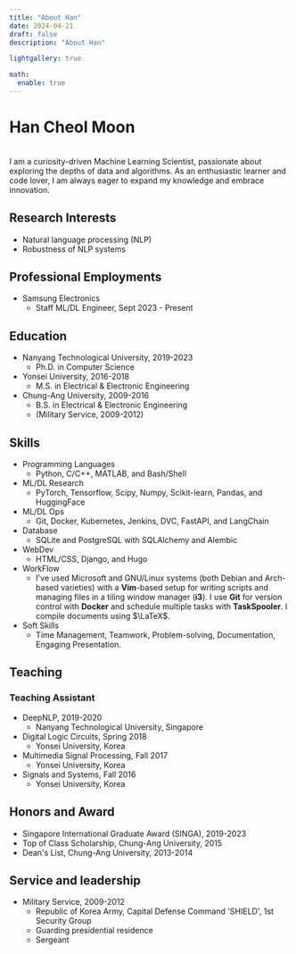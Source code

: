 ```yaml
---
title: "About Han"
date: 2024-04-21
draft: false
description: "About Han"

lightgallery: true

math:
  enable: true
---
```


# Han Cheol Moon

<br />
I am a curiosity-driven Machine Learning Scientist, passionate about exploring the depths of data and algorithms. 
As an enthusiastic learner and code lover, I am always eager to expand my knowledge and embrace innovation.

## Research Interests
- Natural language processing (NLP)
- Robustness of NLP systems

## Professional Employments
- Samsung Electronics
  - Staff ML/DL Engineer, Sept 2023 - Present

## Education
- Nanyang Technological University, 2019-2023
	- Ph.D. in Computer Science
- Yonsei University, 2016-2018
	- M.S. in Electrical & Electronic Engineering
- Chung-Ang University, 2009-2016
	- B.S. in Electrical & Electronic Engineering
	- (Military Service, 2009-2012)

## Skills
- Programming Languages 
  - Python, C/C++, MATLAB, and Bash/Shell
- ML/DL Research
  - PyTorch, Tensorflow, Scipy, Numpy, Scikit-learn, Pandas, and HuggingFace
- ML/DL Ops
  - Git, Docker, Kubernetes, Jenkins, DVC, FastAPI, and LangChain  
- Database
  - SQLite and PostgreSQL with SQLAlchemy and Alembic
- WebDev
  - HTML/CSS, Django, and Hugo
- WorkFlow
  - I've used Microsoft and GNU/Linux systems (both Debian and Arch-based varieties) with a **Vim**-based setup for writing scripts and managing files in a tiling window manager (**i3**). I use **Git** for version control with **Docker** and schedule multiple tasks with **TaskSpooler**. I compile documents using $\LaTeX$. 
- Soft Skills
  - Time Management, Teamwork, Problem-solving, Documentation, Engaging Presentation.
  
## Teaching

### Teaching Assistant
- DeepNLP, 2019-2020
  - Nanyang Technological University, Singapore
- Digital Logic Circuits, Spring 2018
  - Yonsei University, Korea
- Multimedia Signal Processing, Fall 2017
  - Yonsei University, Korea
- Signals and Systems, Fall 2016
  - Yonsei University, Korea

## Honors and Award
- Singapore International Graduate Award (SINGA), 2019-2023
- Top of Class Scholarship, Chung-Ang University, 2015
- Dean's List, Chung-Ang University, 2013-2014

## Service and leadership
- Military Service, 2009-2012 
  - Republic of Korea Army, Capital Defense Command 'SHIELD', 1st Security Group
  - Guarding presidential residence
  - Sergeant

